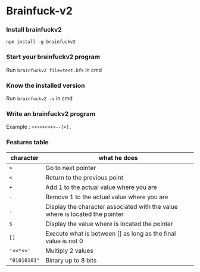 # Brainfuck-v2
### Install brainfuckv2
`npm install -g brainfuckv2`

### Start your brainfuckv2 program
Run `brainfuckv2 file=test.bfk` in cmd

### Know the installed version
Run `brainfuckv2 -v` in cmd

### Write an brainfuckv2 program
Example : `++>++<++>--[+].`

### Features table

character | what he does
----------|-------------
`>` | Go to next pointer
`<` | Return to the previous point
`+` | Add 1 to the actual value where you are
`-` | Remove 1 to the actual value where you are
`.` | Display the character associated with the value where is located the pointer
`$` | Display the value where is located the pointer
`[]` | Execute what is between [] as long as the final value is not 0
`'<<*<<'` | Multiply 2 values
`"01010101"` | Binary up to 8 bits